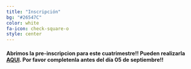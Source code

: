 ```yaml
---
title: "Inscripción"
bg: "#26547C"
color: white
fa-icon: check-square-o
style: center
---
```


#### Abrimos la pre-inscripcion para este cuatrimestre!! Pueden realizarla [AQUI](https://forms.gle/Z1S8DL1N9YTyh6TP6). Por favor completenla antes del día 05 de septiembre!!
